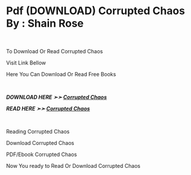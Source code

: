 <h1>Pdf (DOWNLOAD) Corrupted Chaos By : Shain Rose</h1>
<p>&nbsp;</p>
<p>To Download Or Read Corrupted Chaos</p>
<p>Visit Link Bellow</p>
<p>Here You Can Download Or Read Free Books</p>
<p>&nbsp;</p>
<p><b><I>DOWNLOAD HERE ➣➣ <a href="https://pdfworldnow.com/?book=61757380" rel="noopener">Corrupted Chaos</a></I></b></p>

<p><b><I>READ HERE ➣➣ <a href="https://pdfworldnow.com/?book=61757380" rel="noopener">Corrupted Chaos</a></I></b></p>
<p>&nbsp;</p>
<p>Reading Corrupted Chaos</p>
<p>Download Corrupted Chaos</p>
<p>PDF/Ebook Corrupted Chaos</p>
<p>Now You ready to Read Or Download Corrupted Chaos</p>
